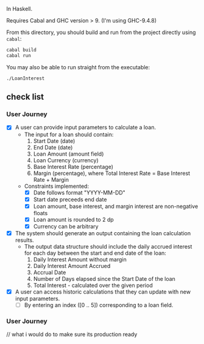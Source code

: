 In Haskell.

Requires Cabal and GHC version > 9. (I'm using GHC-9.4.8)

From this directory, you should build and run from the project directly using `cabal`:
```sh
cabal build
cabal run
```

You may also be able to run straight from the executable:
```
./LoanInterest
```

## check list

### User Journey
- [x] A user can provide input parameters to calculate a loan.
    - The input for a loan should contain:
        1. Start Date (date)
        2. End Date (date)
        3. Loan Amount (amount field)
        4. Loan Currency (currency)
        5. Base Interest Rate (percentage)
        6. Margin (percentage), where Total Interest Rate = Base Interest Rate + Margin
    - Constraints implemented:
        - [x] Date follows format "YYYY-MM-DD"
        - [x] Start date preceeds end date
        - [x] Loan amount, base interest, and margin interest are non-negative floats
        - [x] Loan amount is rounded to 2 dp
        - [x] Currency can be arbitrary
- [x] The system should generate an output containing the loan calculation results.
    - The output data structure should include the daily accrued interest for each day between the start and end date of the loan:
        1. Daily Interest Amount without margin
        2. Daily Interest Amount Accrued
        3. Accrual Date
        4. Number of Days elapsed since the Start Date of the loan
        5. Total Interest - calculated over the given period
- [x] A user can access historic calculations that they can update with new input parameters.
    - [ ] By entering an index ([0 .. 5]) corresponding to a loan field.

### User Journey
// what i would do to make sure its production ready